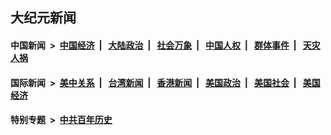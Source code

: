 ## 大纪元新闻

#### 中国新闻 &nbsp;>&nbsp; [中国经济](indexes/ncid283/README.md?08171645) &nbsp;| &nbsp; [大陆政治](indexes/ncid277/README.md?08171645) &nbsp;| &nbsp; [社会万象](indexes/ncid282/README.md?08171645) &nbsp;| &nbsp; [中国人权](indexes/ncid278/README.md?08171645) &nbsp;| &nbsp; [群体事件](indexes/ncid279/README.md?08171645) &nbsp;| &nbsp; [天灾人祸](indexes/ncid280/README.md?08171645)

#### 国际新闻 &nbsp;>&nbsp; [美中关系](indexes/nf1412576/README.md?08171645) &nbsp;| &nbsp; [台湾新闻](indexes/ncid1349361/README.md?08171645) &nbsp;| &nbsp; [香港新闻](indexes/ncid1349362/README.md?08171645) &nbsp;| &nbsp; [美国政治](indexes/ncid1078159/README.md?08171645) &nbsp;| &nbsp; [美国社会](indexes/ncid1078160/README.md?08171645) &nbsp;| &nbsp; [美国经济](indexes/ncid1078158/README.md?08171645)

#### 特别专题 &nbsp;>&nbsp; [中共百年历史](https://github.com/epoch-news/epoch-special/blob/master/README.md?08171645)  
